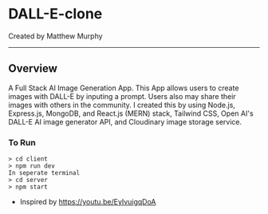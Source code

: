 ﻿# DALL-E-clone

Created by Matthew Murphy

---

## Overview

A Full Stack AI Image Generation App. This App allows users to create images with DALL-E by inputing a prompt. Users also may share their images with others in the community. I created this by using Node.js, Express.js, MongoDB, and React.js (MERN) stack, Tailwind CSS, Open AI's DALL-E AI image generator API, and Cloudinary image storage service.

### To Run

```shell
> cd client
> npm run dev
In seperate terminal
> cd server
> npm start
```

- Inspired by <https://youtu.be/EyIvuigqDoA>
